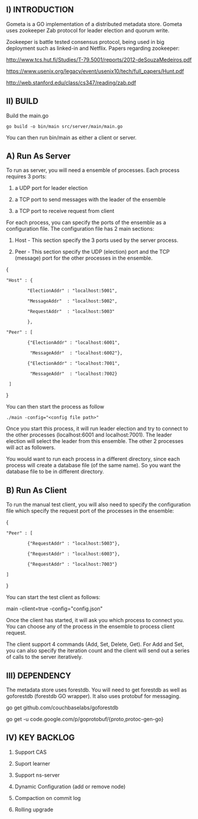 
I) INTRODUCTION
---------------

Gometa is a GO implementation of a distributed metadata store. Gometa uses zookeeper Zab protocol for leader election and quorum write.  

Zookeeper is battle tested consensus protocol, being used in big deployment such as linked-in and Netflix.  Papers regarding zookeeper:

http://www.tcs.hut.fi/Studies/T-79.5001/reports/2012-deSouzaMedeiros.pdf

https://www.usenix.org/legacy/event/usenix10/tech/full_papers/Hunt.pdf

http://web.stanford.edu/class/cs347/reading/zab.pdf

II) BUILD
---------

Build the main.go

	go build -o bin/main src/server/main/main.go

You can then run bin/main as either a client or server. 

A) Run As Server
----------------

To run as server, you will need a ensemble of processes.   Each process requires 3 ports:

1) a UDP port for leader election

2) a TCP port to send messages with the leader of the ensemble

3) a TCP port to receive request from client

For each process, you can specify the ports of the ensemble as a configuration file.  The configuration file has 2 main sections:

1) Host - This section specify the 3 ports used by the server process.

2) Peer - This section specify the UDP (election) port and the TCP (message) port for the other processes in the ensemble.  

{

    "Host" : {

	       	"ElectionAddr" : "localhost:5001",

	        "MessageAddr"  : "localhost:5002",

	        "RequestAddr"  : "localhost:5003"

		    },

    "Peer" : [

	        {"ElectionAddr" : "localhost:6001",

	         "MessageAddr"  : "localhost:6002"},

            {"ElectionAddr" : "localhost:7001",

		     "MessageAddr"  : "localhost:7002}

     ]

}

You can then start the process as follow

	./main -config="<config file path>"

Once you start this process, it will run leader election and try to connect to the other processes (localhost:6001 and localhost:7001).  The leader
election will select the leader from this ensemble.   The other 2 processes will act as followers.

You would want to run each process in a different directory, since each process will create a database file (of the same name).  So you want the
database file to be in different directory.


B) Run As Client
----------------

To run the manual test client, you will also need to specify the configuration file which specify the request port of the processes in the ensemble:

{

    "Peer" : [

	       	{"RequestAddr" : "localhost:5003"},

		    {"RequestAddr" : "localhost:6003"},

		    {"RequestAddr" : "localhost:7003"}

    ]

}

You can start the test client as follows:

main -client=true -config="config.json"

Once the client has started, it will ask you which process to connect you.  You can choose any of the process in the ensemble to process client request.

The client support 4 commands (Add, Set, Delete, Get).   For Add and Set, you can also specify the iteration count and the client will send out a series of calls to the server iteratively.

III) DEPENDENCY 
---------------

The metadata store uses forestdb.  You will need to get forestdb as well as goforestdb (forestdb GO wrapper).  It also uses protobuf for messaging.

go get github.com/couchbaselabs/goforestdb

go get -u code.google.com/p/goprotobuf/{proto,protoc-gen-go}

IV) KEY BACKLOG
----------------

1) Support CAS

2) Suport learner

3) Support ns-server

4) Dynamic Configuration (add or remove node)

5) Compaction on commit log

6) Rolling upgrade

